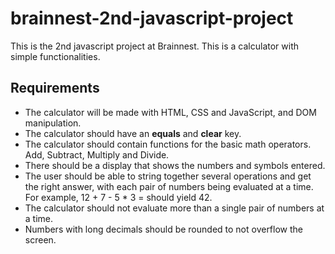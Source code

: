 # brainnest-2nd-javascript-project
This is the 2nd javascript project at Brainnest.
This is a calculator with simple functionalities.

## Requirements
- The calculator will be made with HTML, CSS and JavaScript, and DOM manipulation.
- The calculator should have an **equals** and **clear** key.
- The calculator should contain functions for the basic math operators.
    Add, Subtract, Multiply and Divide.
- There should be a display that shows the numbers and symbols entered.
- The user should be able to string together several operations and get the right answer, with each pair of numbers being evaluated at a time. For example, 12 + 7 - 5 * 3 = should yield 42.
- The calculator should not evaluate more than a single pair of numbers at a time.
- Numbers with long decimals should be rounded to not overflow the screen.